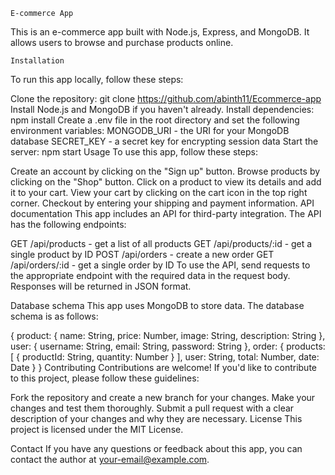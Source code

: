 `E-commerce App`

This is an e-commerce app built with Node.js, Express, and MongoDB. It allows users to browse and purchase products online.

`Installation`

To run this app locally, follow these steps:

Clone the repository: git clone https://github.com/abinth11/Ecommerce-app
Install Node.js and MongoDB if you haven't already.
Install dependencies: npm install
Create a .env file in the root directory and set the following environment variables:
MONGODB_URI - the URI for your MongoDB database
SECRET_KEY - a secret key for encrypting session data
Start the server: npm start
Usage
To use this app, follow these steps:

Create an account by clicking on the "Sign up" button.
Browse products by clicking on the "Shop" button.
Click on a product to view its details and add it to your cart.
View your cart by clicking on the cart icon in the top right corner.
Checkout by entering your shipping and payment information.
API documentation
This app includes an API for third-party integration. The API has the following endpoints:

GET /api/products - get a list of all products
GET /api/products/:id - get a single product by ID
POST /api/orders - create a new order
GET /api/orders/:id - get a single order by ID
To use the API, send requests to the appropriate endpoint with the required data in the request body. Responses will be returned in JSON format.

Database schema
This app uses MongoDB to store data. The database schema is as follows:


{
  product: {
    name: String,
    price: Number,
    image: String,
    description: String
  },
  user: {
    username: String,
    email: String,
    password: String
  },
  order: {
    products: [
      {
        productId: String,
        quantity: Number
      }
    ],
    user: String,
    total: Number,
    date: Date
  }
}
Contributing
Contributions are welcome! If you'd like to contribute to this project, please follow these guidelines:

Fork the repository and create a new branch for your changes.
Make your changes and test them thoroughly.
Submit a pull request with a clear description of your changes and why they are necessary.
License
This project is licensed under the MIT License.

Contact
If you have any questions or feedback about this app, you can contact the author at your-email@example.com.
